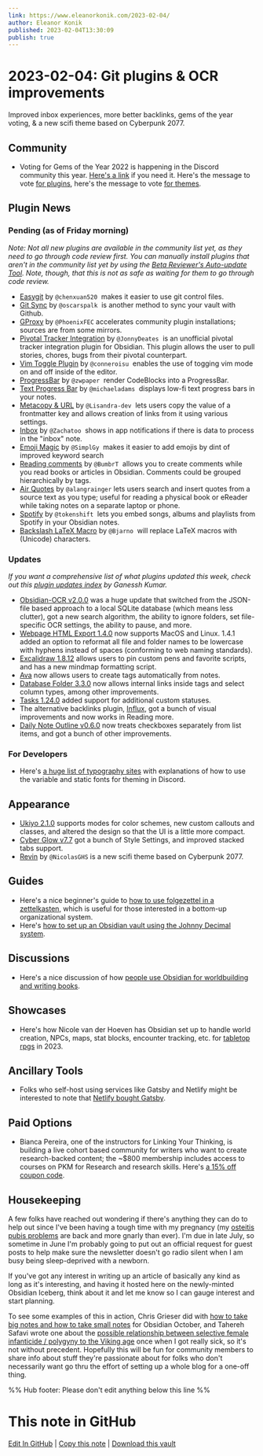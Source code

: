 ```yaml
---
link: https://www.eleanorkonik.com/2023-02-04/
author: Eleanor Konik
published: 2023-02-04T13:30:09
publish: true
---
```


# 2023-02-04: Git plugins & OCR improvements
Improved inbox experiences, more better backlinks, gems of the year voting, & a new scifi theme based on Cyberpunk 2077.

## Community

* Voting for Gems of the Year 2022 is happening in the Discord community this year. [Here's a link](https://discord.gg/obsidianmd?ref=eleanorkonik.com) if you need it. Here's the message to vote [for plugins](https://discord.com/channels/686053708261228577/702717892533157999/1070036528610414713?ref=eleanorkonik.com), here's the message to vote [for themes](https://discord.com/channels/686053708261228577/702717892533157999/1070038111784017972?ref=eleanorkonik.com).

## Plugin News

### Pending (as of Friday morning)

_Note: Not all new plugins are available in the community list yet, as they need to go through code review first. You can manually install plugins that aren't in the community list yet by using the [Beta Reviewer's Auto-update Tool](https://github.com/TfTHacker/obsidian42-brat?ref=eleanorkonik.com). Note, though, that this is not as safe as waiting for them to go through code review._

* [Easygit](https://github.com/chenxuan520/obsidian-easygit?ref=eleanorkonik.com) by `@chenxuan520`  makes it easier to use git control files.
* [Git Sync](https://github.com/oscarspalk/obsidian-git-sync?ref=eleanorkonik.com) by `@oscarspalk`  is another method to sync your vault with Github.
* [GProxy](https://github.com/PhoenixFEC/obsidian-community-plugins-proxy?ref=eleanorkonik.com) by `@PhoenixFEC` accelerates community plugin installations; sources are from some mirrors.
* [Pivotal Tracker Integration](https://github.com/JonnyDeates/obsidian-pivotal-tracker-integration-plugin?ref=eleanorkonik.com) by `@JonnyDeates`  is an unofficial pivotal tracker integration plugin for Obsidian. This plugin allows the user to pull stories, chores, bugs from their pivotal counterpart.
* [Vim Toggle Plugin](https://github.com/conneroisu/vim-toggle-obsidian?ref=eleanorkonik.com) by `@conneroisu`  enables the use of togging vim mode on and off inside of the editor.
* [ProgressBar](https://github.com/zwpaper/obsidian-progressbar?ref=eleanorkonik.com) by `@zwpaper`  render CodeBlocks into a ProgressBar.
* [Text Progress Bar](https://github.com/michaeladams/obsidian-text-progress-bar?ref=eleanorkonik.com) by `@michaeladams`  displays low-fi text progress bars in your notes.
* [Metacopy & URL](https://github.com/Lisandra-dev/obsidian-metacopy?ref=eleanorkonik.com) by `@Lisandra-dev`  lets users copy the value of a frontmatter key and allows creation of links from it using various settings.
* [Inbox](https://github.com/Zachatoo/obsidian-inbox?ref=eleanorkonik.com) by `@Zachatoo`  shows in app notifications if there is data to process in the "inbox" note.
* [Emoji Magic](https://github.com/SimplGy/obsidian-emoji-magic?ref=eleanorkonik.com) by `@SimplGy`  makes it easier to add emojis by dint of improved keyword search
* [Reading comments](https://github.com/BumbrT/obsidian-reading-comments?ref=eleanorkonik.com) by `@BumbrT`  allows you to create comments while you read books or articles in Obsidian. Comments could be grouped hierarchically by tags.
* [Air Quotes](https://github.com/alangrainger/obsidian-air-quotes?ref=eleanorkonik.com) by `@alangrainger` lets users search and insert quotes from a source text as you type; useful for reading a physical book or eReader while taking notes on a separate laptop or phone.
* [Spotify](https://github.com/tokenshift/obsidian-spotify?ref=eleanorkonik.com) by `@tokenshift`  lets you embed songs, albums and playlists from Spotify in your Obsidian notes.
* [Backslash LaTeX Macro](https://github.com/Bjarno/obsidian-backslash-latex?ref=eleanorkonik.com) by `@Bjarno`  will replace LaTeX macros with (Unicode) characters.

### Updates

_If you want a comprehensive list of what plugins updated this week, check out this [plugin updates index](https://obsidian-plugin-stats.vercel.app/updates?ref=eleanorkonik.com) by Ganessh Kumar._

* [Obsidian-OCR v2.0.0](https://github.com/MohrJonas/obsidian-ocr/releases/tag/2.0.0?ref=eleanorkonik.com) was a huge update that switched from the JSON-file based approach to a local SQLite database (which means less clutter), got a new search algorithm, the ability to ignore folders, set file-specific OCR settings, the ability to pause, and more.
* [Webpage HTML Export 1.4.0](https://github.com/KosmosisDire/obsidian-webpage-export/releases?ref=eleanorkonik.com) now supports MacOS and Linux. 1.4.1 added an option to reformat all file and folder names to be lowercase with hyphens instead of spaces (conforming to web naming standards).
* [Excalidraw 1.8.12](https://twitter.com/zsviczian/status/1619674981780320258?ref=eleanorkonik.com) allows users to pin custom pens and favorite scripts, and has a new mindmap formatting script.
* [Ava](https://github.com/louis030195/obsidian-ava?ref=eleanorkonik.com) now allows users to create tags automatically from notes.
* [Database Folder 3.3.0](https://github.com/RafaelGB/obsidian-db-folder/releases?ref=eleanorkonik.com) now allows internal links inside tags and select column types, among other improvements.
* [Tasks 1.24.0](https://github.com/obsidian-tasks-group/obsidian-tasks/releases/tag/1.24.0?ref=eleanorkonik.com) added support for additional custom statuses.
* The alternative backlinks plugin, [Influx](https://github.com/jensmtg/influx?ref=eleanorkonik.com), got a bunch of visual improvements and now works in Reading more.
* [Daily Note Outline v0.6.0](https://github.com/iiz00/obsidian-daily-note-outline?ref=eleanorkonik.com) now treats checkboxes separately from list items, and got a bunch of other improvements.

### For Developers

* Here's [a huge list of typography sites](https://discord.com/channels/686053708261228577/702656734631821413/1070503736813817997?ref=eleanorkonik.com) with explanations of how to use the variable and static fonts for theming in Discord.

## Appearance

* [Ukiyo 2.1.0](https://github.com/kinmury/obsidian-ukiyo?ref=eleanorkonik.com) supports modes for color schemes, new custom callouts and classes, and altered the design so that the UI is a little more compact.
* [Cyber Glow v7.7](https://github.com/ArtexJay/Obsidian-CyberGlow/releases/tag/v7.7?ref=eleanorkonik.com) got a bunch of Style Settings, and improved stacked tabs support.
* [Revin](https://github.com/NicolasGHS/Rezin-theme?ref=eleanorkonik.com) by `@NicolasGHS` is a new scifi theme based on Cyberpunk 2077.

## Guides

* Here's a nice beginner's guide to [how to use folgezettel in a zettelkasten](https://writing.bobdoto.computer/how-to-use-folgezettel-in-your-zettelkasten-everything-you-need-to-know-to-get-started/?ref=eleanorkonik.com), which is useful for those interested in a bottom-up organizational system.
* Here's [how to set up an Obsidian vault using the Johnny Decimal system](https://ricraftis.au/obsidian/how-to-set-up-an-obsidian-vault-using-the-johnny-decimal-system/?ref=eleanorkonik.com).

## Discussions

* Here's a nice discussion of how [people use Obsidian for worldbuilding and writing books](https://www.reddit.com/r/ObsidianMD/comments/10ohsbi/book_writing_and_world_building/?ref=eleanorkonik.com).

## Showcases

* Here's how Nicole van der Hoeven has Obsidian set up to handle world creation, NPCs, maps, stat blocks, encounter tracking, etc. for [tabletop rpgs](https://www.youtube.com/watch?v=003Jvume-cA&ref=eleanorkonik.com) in 2023.

## Ancillary Tools

* Folks who self-host using services like Gatsby and Netlify might be interested to note that [Netlify bought Gatsby](https://www.netlify.com/press/netlify-acquires-gatsby-inc-to-accelerate-adoption-of-composable-web-architectures/?ref=eleanorkonik.com).

## Paid Options

* Bianca Pereira, one of the instructors for Linking Your Thinking, is building a live cohort based community for writers who want to create research-backed content; the ~$800 membership includes access to courses on PKM for Research and research skills. Here's [a 15% off coupon code](https://biancapereira.gumroad.com/l/prolific-researcher-community/ROUNDUP_DELTA?ref=eleanorkonik.com).

## Housekeeping

A few folks have reached out wondering if there's anything they can do to help out since I've been having a tough time with my pregnancy (my [osteitis pubis problems](https://www.eleanorkonik.com/postpartum-osteitis-pubis/) are back and more gnarly than ever). I'm due in late July, so sometime in June I'm probably going to put out an official request for guest posts to help make sure the newsletter doesn't go radio silent when I am busy being sleep-deprived with a newborn.

If you've got any interest in writing up an article of basically any kind as long as it's interesting, and having it hosted here on the newly-minted Obsidian Iceberg, think about it and let me know so I can gauge interest and start planning. 

To see some examples of this in action, Chris Grieser did with [how to take big notes and how to take small notes](https://www.eleanorkonik.com/one-size-fits-all-how-to-take-big-notes-and-how-to-take-small-notes/) for Obsidian October, and Tahereh Safavi wrote one about the [possible relationship between selective female infanticide / polygyny to the Viking age](https://www.eleanorkonik.com/berserker-queen/) once when I got really sick, so it's not without precedent. Hopefully this will be fun for community members to share info about stuff they're passionate about for folks who don't necessarily want go thru the effort of setting up a whole blog for a one-off thing. 


%% Hub footer: Please don't edit anything below this line %%

# This note in GitHub

<span class="git-footer">[Edit In GitHub](https://github.dev/obsidian-community/obsidian-hub/blob/main/01%20-%20Community/Obsidian%20Roundup/2023-02-04%20Git%20plugins%20%26%20OCR%20improvements.md "git-hub-edit-note") | [Copy this note](https://raw.githubusercontent.com/obsidian-community/obsidian-hub/main/01%20-%20Community/Obsidian%20Roundup/2023-02-04%20Git%20plugins%20%26%20OCR%20improvements.md "git-hub-copy-note") | [Download this vault](https://github.com/obsidian-community/obsidian-hub/archive/refs/heads/main.zip "git-hub-download-vault") </span>
